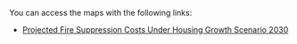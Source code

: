 You can access the maps with the following links:  

- [Projected Fire Suppression Costs Under Housing Growth Scenario 2030](resource_allocation_simulation.html)
